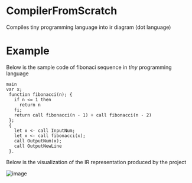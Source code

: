 # CompilerFromScratch
 Compiles tiny programming language into ir diagram (dot language)

 # Example
 Below is the sample code of fibonaci sequence in *tiny* programming language
 
 ```
 main
 var x;
  function fibonacci(n); {
    if n <= 1 then
      return n
    fi;
    return call fibonacci(n - 1) + call fibonacci(n - 2)
  };
  {
    let x <- call InputNum;
    let x <- call fibonacci(x);
    call OutputNum(x);
    call OutputNewLine
  }.
```

Below is the visualization of the IR representation produced by the project

![image](https://github.com/user-attachments/assets/e3d77e98-963f-42fb-adaf-eca398fcfe62)
